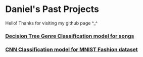 # Daniel's Past Projects
Hello! Thanks for visiting my github page ^_^
### [Decision Tree Genre Classification model for songs](https://github.com/alertamber/Decision-Tree-Genre-Classification-Model-on-music-features)
### [CNN Classification model for MNIST Fashion dataset](https://github.com/alertamber/CNN-model-for-MNIST-Fashion)
